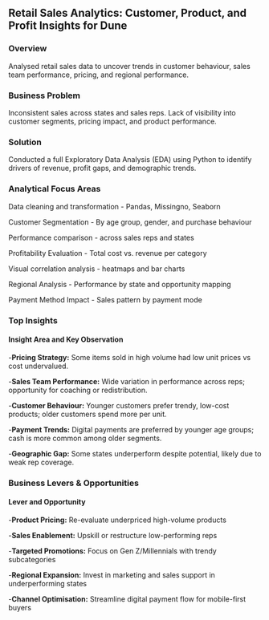 ## Retail Sales Analytics: Customer, Product, and Profit Insights for Dune

### Overview
Analysed retail sales data to uncover trends in customer behaviour, sales team performance, pricing, and regional performance.

### Business Problem
Inconsistent sales across states and sales reps. Lack of visibility into customer segments, pricing impact, and product performance.

### Solution
Conducted a full Exploratory Data Analysis (EDA) using Python to identify drivers of revenue, profit gaps, and demographic trends.

### Analytical Focus Areas
Data cleaning and transformation - Pandas, Missingno, Seaborn

Customer Segmentation - By age group, gender, and purchase behaviour

Performance comparison - across sales reps and states

Profitability Evaluation - Total cost vs. revenue per category

Visual correlation analysis - heatmaps and bar charts

Regional Analysis - Performance by state and opportunity mapping

Payment Method Impact - Sales pattern by payment mode

### Top Insights
#### Insight Area and Key Observation
-**Pricing Strategy:**	Some items sold in high volume had low unit prices vs cost undervalued.

-**Sales Team Performance:**	Wide variation in performance across reps; opportunity for coaching or redistribution.

-**Customer Behaviour:**	Younger customers prefer trendy, low-cost products; older customers spend more per unit.

-**Payment Trends:**	Digital payments are preferred by younger age groups; cash is more common among older segments.

-**Geographic Gap:**	Some states underperform despite potential, likely due to weak rep coverage.

### Business Levers & Opportunities
#### Lever	and Opportunity
-**Product Pricing:**	Re-evaluate underpriced high-volume products

-**Sales Enablement:**	Upskill or restructure low-performing reps

-**Targeted Promotions:**	Focus on Gen Z/Millennials with trendy subcategories

-**Regional Expansion:**	Invest in marketing and sales support in underperforming states

-**Channel Optimisation:**	Streamline digital payment flow for mobile-first buyers
